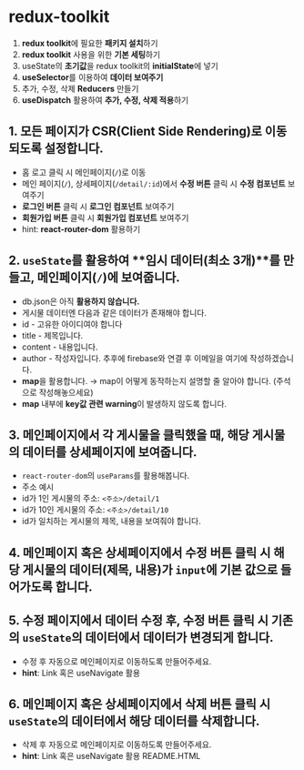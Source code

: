 # redux-toolkit

1. **redux toolkit**에 필요한 **패키지 설치**하기
2. **redux toolkit** 사용을 위한 **기본 세팅**하기
3. useState의 **초기값**을 redux toolkit의 **initialState**에 넣기
4. **useSelector**를 이용하여 **데이터 보여주기**
5. 추가, 수정, 삭제 **Reducers** 만들기
6. **useDispatch** 활용하여 **추가, 수정, 삭제 적용**하기

## 1. 모든 페이지가 CSR(Client Side Rendering)로 이동되도록 설정합니다.

- 홈 로고 클릭 시 메인페이지(`/`)로 이동
- 메인 페이지(`/`), 상세페이지(`/detail/:id`)에서 **수정 버튼** 클릭 시 **수정 컴포넌트** 보여주기
- **로그인 버튼** 클릭 시 **로그인 컴포넌트** 보여주기
- **회원가입 버튼** 클릭 시 **회원가입 컴포넌트** 보여주기
- hint: **react-router-dom** 활용하기

## 2. `useState`를 활용하여 **임시 데이터(최소 3개)**를 만들고, **메인페이지**(`/`)에 보여줍니다.

- db.json은 아직 **활용하지 않습니다.**
- 게시물 데이터엔 다음과 같은 데이터가 존재해야 합니다.
- id - 고유한 아이디여야 합니다
- title - 제목입니다.
- content - 내용입니다.
- author - 작성자입니다. 추후에 firebase와 연결 후 이메일을 여기에 작성하겠습니다.
- **map**을 활용합니다. → map이 어떻게 동작하는지 설명할 줄 알아야 합니다. (주석으로 작성해놓으세요)
- **map** 내부에 **key값 관련 warning**이 발생하지 않도록 합니다.

## 3. 메인페이지에서 **각 게시물을 클릭**했을 때, 해당 게시물의 데이터를 **상세페이지**에 보여줍니다.

- `react-router-dom`의 `useParams`를 활용해봅니다.
- 주소 예시
- id가 1인 게시물의 주소: `<주소>/detail/1`
- id가 10인 게시물의 주소: `<주소>/detail/10`
- id가 일치하는 게시물의 제목, 내용을 보여줘야 합니다.

## 4. **메인페이지** 혹은 **상세페이지**에서 **수정 버튼** 클릭 시 해당 게시물의 데이터(제목, 내용)가 `input`에 **기본 값**으로 들어가도록 합니다.

## 5. **수정 페이지**에서 데이터 수정 후, **수정 버튼 클**릭 시 기존의 `useState`의 데이터에서 **데이터가 변경**되게 합니다.

- 수정 후 자동으로 메인페이지로 이동하도록 만들어주세요.
- **hint**: Link 혹은 useNavigate 활용

## 6. **메인페이지** 혹은 **상세페이지**에서 **삭제 버튼** 클릭 시 `useState`의 데이터에서 **해당 데이터를 삭제**합니다.

- 삭제 후 자동으로 메인페이지로 이동하도록 만들어주세요.
- **hint**: Link 혹은 useNavigate 활용
  README.HTML
